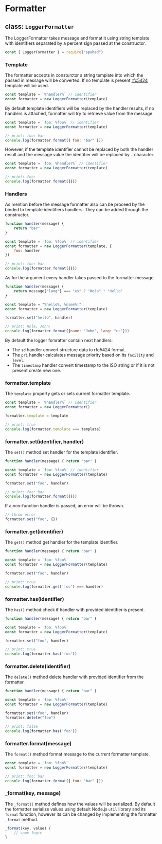 [rfc5424]: https://www.rfc-editor.org/rfc/rfc5424

# Formatter

## class: `LoggerFormatter`

The LoggerFormatter takes message and format it using string template with identifiers separated by a percent sign passed at the constructor.

```js
const { LoggerFormatter } = require("spohad")
```

### Template 

The formatter accepts in consturctor a string template into which the passed in message will be converted. If no template is present [rfc5424][rfc5424] template will be used.

```js
const template = `%handler%` // identifier
const formatter = new LoggerFormatter(template)
```

By default template identifiers will be replaced by the handler results, if no handlers is attached, formatter will try to retrieve value from the message.

```js
const template = `foo: %foo%` // identifier
const formatter = new LoggerFormatter(template)

// print: foo: bar
console.log(formatter.format({ foo: "bar" }))
```

However, if the template identifier cannot be replaced by both the handler result and the message value the identifier will be replaced by `-` character.

```js
const template = `foo: %handler%` // identifier
const formatter = new LoggerFormatter(template)

// print: foo: -
console.log(formatter.format({}))
```

### Handlers

As mention before the message formatter also can be proceed by the binded to template identifiers handlers. They can be added through the constructor.

```js
function handler(message) { 
	return "bar" 
}

const template = `foo: %foo%` // identifier
const formatter = new LoggerFormatter(template, {
	foo: handler
})

// print: foo: bar
console.log(formatter.format({}))
```

As for the argument every handler takes passed to the formatter message.

```js
function handler(message) {
	return message["lang"] === "es" ? "Hola" : "Hello"
}

const template = "%hello%, %name%!"
const formatter = new LoggerFormatter(template)

formatter.set("hello", handler)

// print: Hola, John!
console.log(formatter.format({name: "John", lang: "es"}))
```

By default the logger fomratter contain next handlers:

- The `sd` handler convert structure data to rfc5424 format.
- The `pri` handler calculates message priority based on its `facility` and `level`.
- The `timestamp` handler convert timestamp to the ISO string or if it is not present create new one.

### formatter.template 

The `template` property gets or sets current formatter template. 

```js
const template = `%handler%` // identifier
const formatter = new LoggerFormatter()

formatter.template = template

// print: true
console.log(formatter.template === template)
```

### formatter.set(identifier, handler)

The `set()` method set handler for the template identifier. 

```js
function handler(message) { return "bar" }

const template = `foo: %foo%` // identifier
const formatter = new LoggerFormatter(template)

formatter.set("foo", handler)

// print: foo: bar
console.log(formatter.format({}))
```

If a non-function handler is passed, an error will be thrown.

```js
// throw error
formatter.set("foo", {})
```

### formatter.get(identifier)

The `get()` method get handler for the template identifier. 

```js
function handler(message) { return "bar" }

const template = `foo: %foo%`
const formatter = new LoggerFormatter(template)

formatter.set("foo", handler)

// print: true
console.log(formatter.get('foo') === handler)
```

### formatter.has(identifier)

The `has()` method check if handler with provided identifier is present. 

```js
function handler(message) { return "bar" }

const template = `foo: %foo%`
const formatter = new LoggerFormatter(template)

formatter.set("foo", handler)

// print: true
console.log(formatter.has('foo'))
```

### formatter.delete(identifier)

The `delete()` method delete handler with provided identifier from the formatter. 

```js
function handler(message) { return "bar" }

const template = `foo: %foo%`
const formatter = new LoggerFormatter(template)

formatter.set("foo", handler)
formatter.delete("foo")

// print: false
console.log(formatter.has('foo'))
```

### formatter.format(message)

The `format()` method format message to the current formatter template.

```js
const template = `foo: %foo%`
const formatter = new LoggerFormatter(template)

// print: foo: bar
console.log(formatter.format({ foo: "bar" }))
```

### _format(key, message)

The `_format()` method defines how the values will be serialized. By default the formatter serialize values using default Node.js `util` library and its `format` function, however its can be changed by implementing the formatter `_format` method.

```js
_format(key, value) {
    // some logic
}
```